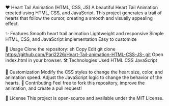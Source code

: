❤️ Heart Tail Animation (HTML, CSS, JS)
A beautiful Heart Tail Animation created using HTML, CSS, and JavaScript. This project generates a trail of hearts that follow the cursor, creating a smooth and visually appealing effect.

✨ Features
Smooth heart trail animation
Lightweight and responsive
Simple HTML, CSS, and JavaScript implementation
Easy to customize

📌 Usage
Clone the repository:
sh
Copy
Edit
git clone https://github.com/Pari2226/Heart-Tail-animation-HTML-CSS-JS-.git
Open index.html in your browser.
🛠️ Technologies Used
HTML
CSS
JavaScript

🎨 Customization
Modify the CSS styles to change the heart size, color, and animation speed.
Adjust the JavaScript logic to change the behavior of the hearts.
💖 Contributing
Feel free to fork this repository, improve the animation, and create a pull request!

📜 License
This project is open-source and available under the MIT License.
